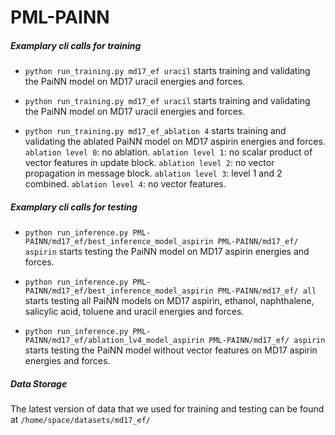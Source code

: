 # PML-PAINN

##### Examplary cli calls for training
- `python run_training.py md17_ef uracil`
  starts training and validating the PaiNN model on MD17 uracil energies and forces.

- `python run_training.py md17_ef uracil`
  starts training and validating the PaiNN model on MD17 uracil energies and forces.

- `python run_training.py md17_ef_ablation 4`
  starts training and validating the ablated PaiNN model on MD17 aspirin energies and forces.
  `ablation level 0`: no ablation.
  `ablation level 1`: no scalar product of vector features in update block.
  `ablation level 2`: no vector propagation in message block.
  `ablation level 3`: level 1 and 2 combined.
  `ablation level 4`: no vector features.

  
##### Examplary cli calls for testing
- `python run_inference.py PML-PAINN/md17_ef/best_inference_model_aspirin PML-PAINN/md17_ef/ aspirin`
  starts testing the PaiNN model on MD17 aspirin energies and forces.

- `python run_inference.py PML-PAINN/md17_ef/best_inference_model_aspirin PML-PAINN/md17_ef/ all`
  starts testing all PaiNN models on MD17 aspirin, ethanol, naphthalene, salicylic acid, toluene and uracil energies and forces.

- `python run_inference.py PML-PAINN/md17_ef/ablation_lv4_model_aspirin PML-PAINN/md17_ef/ aspirin`
  starts testing the PaiNN model without vector features on MD17 aspirin energies and forces.


##### Data Storage
The latest version of data that we used for training and testing can be found at `/home/space/datasets/md17_ef/`
